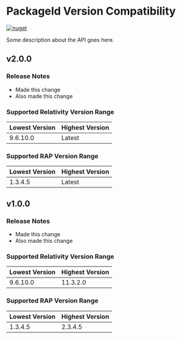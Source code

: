 # PackageId Version Compatibility

[![nuget](https://img.shields.io/nuget/v/Relativity.ObjectManager.svg)](https://www.nuget.org/packages/Relativity.ObjectManager)

Some description about the API goes here.


## v2.0.0

### Release Notes

* Made this change
* Also made this change

### Supported Relativity Version Range

Lowest Version | Highest Version
--- | ---
9.6.10.0 | Latest

### Supported RAP Version Range

Lowest Version | Highest Version
--- | ---
1.3.4.5 | Latest


## v1.0.0

### Release Notes

* Made this change
* Also made this change

### Supported Relativity Version Range

Lowest Version | Highest Version
--- | ---
9.6.10.0 | 11.3.2.0

### Supported RAP Version Range

Lowest Version | Highest Version
--- | ---
1.3.4.5 | 2.3.4.5